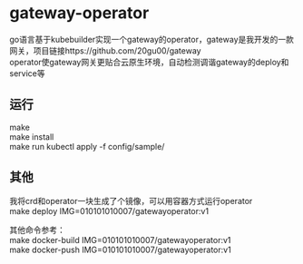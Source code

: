 # gateway-operator
go语言基于kubebuilder实现一个gateway的operator，gateway是我开发的一款网关，项目链接https://github.com/20gu00/gateway  
operator使gateway网关更贴合云原生环境，自动检测调谐gateway的deploy和service等  

## 运行
make  
make install  
make run
kubectl apply -f config/sample/

## 其他
我将crd和operator一块生成了个镜像，可以用容器方式运行operator  
make deploy IMG=010101010007/gatewayoperator:v1  


其他命令参考：  
make docker-build IMG=010101010007/gatewayoperator:v1  
make docker-push IMG=010101010007/gatewayoperator:v1  
